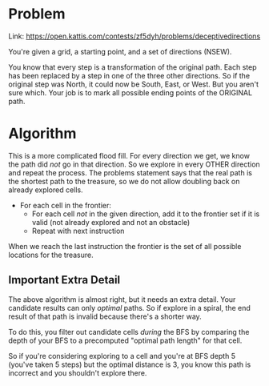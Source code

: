 # Problem
Link: https://open.kattis.com/contests/zf5dyh/problems/deceptivedirections

You're given a grid, a starting point, and a set of directions (NSEW).

You know that every step is a transformation of the original path. Each
step has been replaced by a step in one of the three other directions.
So if the original step was North, it could now be South, East, or West. But
you aren't sure which. Your job is to mark all possible ending points
of the ORIGINAL path.

# Algorithm
This is a more complicated flood fill. For every direction we get, we know the
path did *not* go in that direction. So we explore in every OTHER direction 
and repeat the process. The problems statement says that the real path
is the shortest path to the treasure, so we do not allow doubling
back on already explored cells.

- For each cell in the frontier:
    - For each cell *not* in the given direction, add it to the frontier set
      if it is valid (not already explored and not an obstacle)
    - Repeat with next instruction

When we reach the last instruction the frontier is the set of all possible
locations for the treasure.

## Important Extra Detail
The above algorithm is almost right, but it needs an extra detail.
Your candidate results can only *optimal* paths. So if explore in a spiral,
the end result of that path is invalid because there's a shorter way.

To do this, you filter out candidate cells *during* the BFS by comparing
the depth of your BFS to a precomputed "optimal path length" for that cell.

So if you're considering exploring to a cell and you're at BFS depth 5 (you've
taken 5 steps) but the optimal distance is 3, you know this path is
incorrect and you shouldn't explore there.
